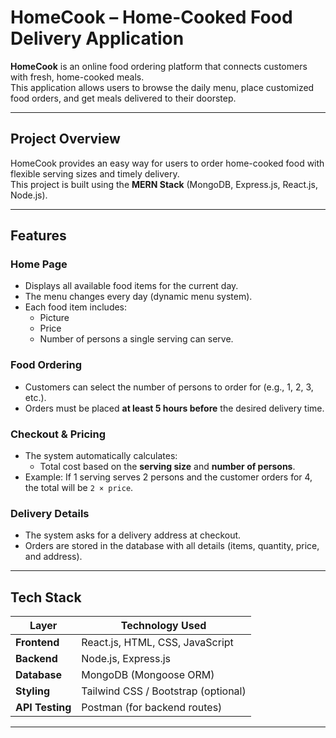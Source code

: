 #  HomeCook – Home-Cooked Food Delivery Application

**HomeCook** is an online food ordering platform that connects customers with fresh, home-cooked meals.  
This application allows users to browse the daily menu, place customized food orders, and get meals delivered to their doorstep.

---

##  Project Overview

HomeCook provides an easy way for users to order home-cooked food with flexible serving sizes and timely delivery.  
This project is built using the **MERN Stack** (MongoDB, Express.js, React.js, Node.js).

---

##  Features

###  Home Page
- Displays all available food items for the current day.  
- The menu changes every day (dynamic menu system).
- Each food item includes:
  -  Picture
  -  Price
  -  Number of persons a single serving can serve.

###  Food Ordering
- Customers can select the number of persons to order for (e.g., 1, 2, 3, etc.).
- Orders must be placed **at least 5 hours before** the desired delivery time.

###  Checkout & Pricing
- The system automatically calculates:
  - Total cost based on the **serving size** and **number of persons**.
- Example: If 1 serving serves 2 persons and the customer orders for 4, the total will be `2 × price`.

### Delivery Details
- The system asks for a delivery address at checkout.
- Orders are stored in the database with all details (items, quantity, price, and address).

---

##  Tech Stack

| Layer | Technology Used |
|--------|------------------|
| **Frontend** | React.js, HTML, CSS, JavaScript |
| **Backend** | Node.js, Express.js |
| **Database** | MongoDB (Mongoose ORM) |
| **Styling** | Tailwind CSS / Bootstrap (optional) |
| **API Testing** | Postman (for backend routes) |

---



